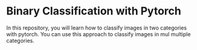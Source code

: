 # Binary Classification with Pytorch

In this repository, you will learn how to classify images in two categories with pytorch.
You can use this approach to classify images in mul multiple categories.
